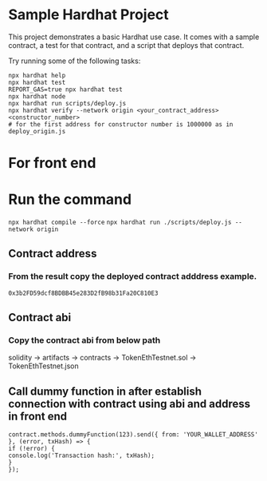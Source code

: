 # Sample Hardhat Project

This project demonstrates a basic Hardhat use case. It comes with a sample contract, a test for that contract, and a script that deploys that contract.

Try running some of the following tasks:

```shell
npx hardhat help
npx hardhat test
REPORT_GAS=true npx hardhat test
npx hardhat node
npx hardhat run scripts/deploy.js
npx hardhat verify --network origin <your_contract_address> <constructor_number>
# for the first address for constructor number is 1000000 as in deploy_origin.js
```

# For front end

# Run the command
`npx hardhat compile --force`
`npx hardhat run ./scripts/deploy.js --network origin`

## Contract address
### From the result copy the deployed contract adddress example.
`0x3b2FD59dcf8BDBB45e283D2fB98b31Fa20C810E3`

## Contract abi
### Copy the contract abi from below path
solidity -> artifacts -> contracts -> TokenEthTestnet.sol -> TokenEthTestnet.json

## Call dummy function in after establish connection with contract using abi and address in front end

```
contract.methods.dummyFunction(123).send({ from: 'YOUR_WALLET_ADDRESS' }, (error, txHash) => {
if (!error) {
console.log('Transaction hash:', txHash);
}
});
```
